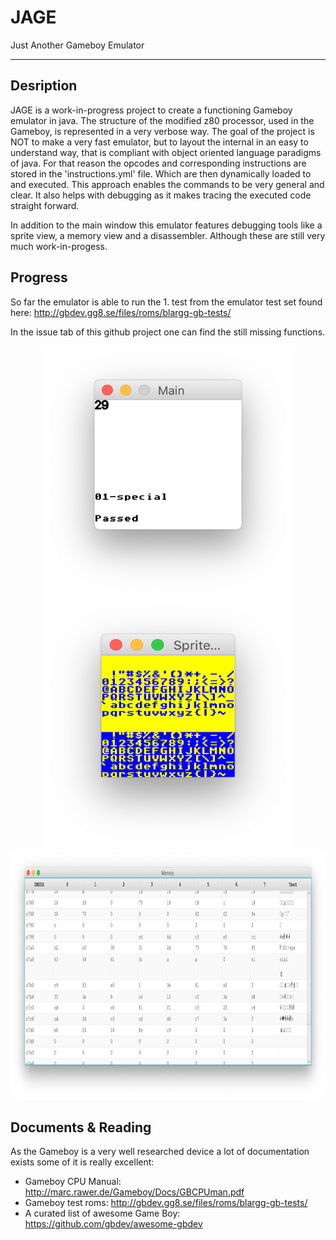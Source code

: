 # JAGE
Just Another Gameboy Emulator

---
## Desription

JAGE is a work-in-progress project to create a functioning Gameboy emulator in java.
The structure of the modified z80 processor, used in the Gameboy, is represented in a very verbose way.
The goal of the project is NOT to make a very fast emulator, but to layout the internal in an easy to understand way, that is 
compliant with object oriented language paradigms of java. 
For that reason the opcodes and corresponding instructions are stored in the 'instructions.yml' file. Which are then dynamically loaded to
and executed. This approach enables the commands to be very general and clear. It also helps with debugging as it makes tracing the executed code straight forward.
  

In addition to the main window this emulator features debugging tools like a sprite view, a memory view and a disassembler.
Although these are still very much work-in-progess.
 

## Progress

So far the emulator is able to run the 1. test from the emulator test set found here:
http://gbdev.gg8.se/files/roms/blargg-gb-tests/


In the issue tab of this github project one can find the still missing functions.
<p align="center">
<img  width="400" height="400" src="https://github.com/dieterpl/JAGE/raw/readme/pictures/main.png">
<img  width="400" height="400" src="https://github.com/dieterpl/JAGE/raw/readme/pictures/sprite.png">
<img  width="800" height="400" src="https://github.com/dieterpl/JAGE/raw/readme/pictures/memory.png">
  
</p>


## Documents & Reading

As the Gameboy is a very well researched device a lot of documentation exists some of it is really excellent:

- Gameboy CPU Manual: http://marc.rawer.de/Gameboy/Docs/GBCPUman.pdf
- Gameboy test roms: http://gbdev.gg8.se/files/roms/blargg-gb-tests/
- A curated list of awesome Game Boy: https://github.com/gbdev/awesome-gbdev




